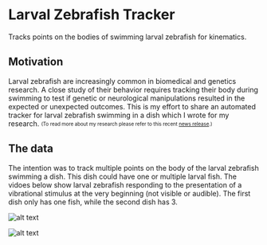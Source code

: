 # Larval Zebrafish Tracker
Tracks points on the bodies of swimming larval zebrafish for kinematics.

## Motivation
Larval zebrafish are increasingly common in biomedical and genetics research. A close study of their behavior requires tracking their body during swimming to test if genetic or neurological manipulations resulted in the expected or unexpected outcomes. This is my effort to share an automated tracker for larval zebrafish swimming in a dish which I wrote for my research. <sub><sup>(To read more about my research please refer to this recent [news release](http://www.mccormick.northwestern.edu/news/articles/2017/09/neuroscientists-explore-the-risky-business-of-self-preservation.html?utm_source=internal-newsletter-09-20-17&utm_medium=email&utm_campaign=internal-newsletter&utm_content=email-position1&lipi=urn%3Ali%3Apage%3Ad_flagship3_profile_view_base_treasury%3BLZ1jOlhkT4W4E32VTWgHTg%3D%3D).)</sup></sub>

## The data
The intention was to track multiple points on the body of the larval zebrafish swimming a dish. This dish could have one or multiple larval fish. The vidoes below show larval zebrafish responding to the presentation of a vibrational stimulus at the very beginning (not visible or audible). The first dish only has one fish, while the second dish has 3. 

![alt text](https://github.com/MiningMyBusiness/LarvalZebrafishTracker/raw/master/OneFish_crop.gif "One Fish")

![alt text](https://github.com/MiningMyBusiness/LarvalZebrafishTracker/raw/master/MultipleFish_crop.gif "Multiple Fish")

